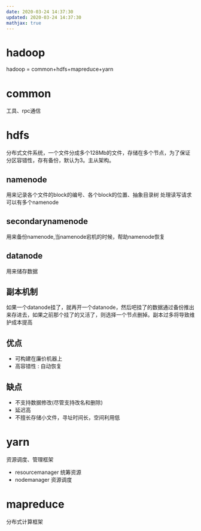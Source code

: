 ```yaml
---
date: 2020-03-24 14:37:30
updated: 2020-03-24 14:37:30
mathjax: true
---
```


# hadoop 
 hadoop = common+hdfs+mapreduce+yarn

# common
 工具、rpc通信

# hdfs
 分布式文件系统，一个文件分成多个128Mb的文件，存储在多个节点，为了保证分区容错性，存有备份，默认为3。主从架构。
<!---more-->
## namenode
 用来记录各个文件的block的编号、各个block的位置、抽象目录树
 处理读写请求
 可以有多个namenode
## secondarynamenode
 用来备份namenode,当namenode宕机的时候，帮助namenode恢复
## datanode
 用来储存数据
## 副本机制
 如果一个datanode挂了，就再开一个datanode，然后吧挂了的数据通过备份推出来存进去，如果之前那个挂了的又活了，则选择一个节点删掉。副本过多将导致维护成本提高
## 优点
- 可构建在廉价机器上
- 高容错性 : 自动恢复
## 缺点
- 不支持数据修改(尽管支持改名和删除)
- 延迟高
- 不擅长存储小文件，寻址时间长，空间利用低


# yarn
 资源调度、管理框架
- resourcemanager 统筹资源
- nodemanager 资源调度

# mapreduce
 分布式计算框架